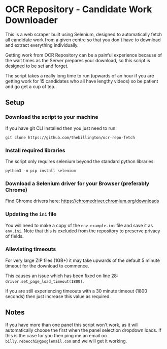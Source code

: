 # OCR Repository - Candidate Work Downloader

This is a web scraper built using Selenium, designed to automatically fetch all candidate work from a given centre so that you don't have to download and extract everything individually.

Getting work from OCR Repository can be a painful experience because of the wait times as the Server prepares your download, so this script is designed to be set and forget.

The script takes a really long time to run (upwards of an hour if you are getting work for 15 candidates who all have lengthy videos) so be patient and go get a cup of tea.

## Setup

### Download the script to your machine

If you have git CLI installed then you just need to run:

`git clone https://github.com/thebillington/ocr-repo-fetch`

### Install required libraries

The script only requires selenium beyond the standard python libraries:

`python3 -m pip install selenium`

### Download a Selenium driver for your Browser (preferably Chrome)

Find Chrome drivers here: https://chromedriver.chromium.org/downloads

### Updating the `ini` file

You will need to make a copy of the `env.example.ini` file and save it as `env.ini`. Note that this is excluded from the repository to preserve privacy of fields.

### Alleviating timeouts

For very large ZIP files (1GB+) it may take upwards of the default 5 minute timeout for the download to commence.

This causes an issue which has been fixed on line 28: `driver.set_page_load_timeout(1800)`.

If you are still experiencing timeouts with a 30 minute timeout (1800 seconds) then just increase this value as required.

## Notes

If you have more than one panel this script won't work, as it will automatically choose the first when the panel selection dropdown loads. If this is the case for you then ping me an email on `billy.rebecchi@googlemail.com` and we will get it working.